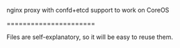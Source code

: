
nginx proxy with confd+etcd support to work on CoreOS

======================

Files are self-explanatory, so it will be easy to reuse them. 

